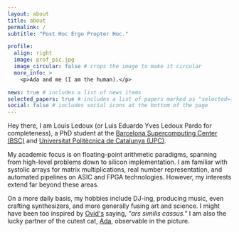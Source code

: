 ```yaml
---
layout: about
title: about
permalink: /
subtitle: "Post Hoc Ergo Propter Hoc."

profile:
  align: right
  image: prof_pic.jpg
  image_circular: false # crops the image to make it circular
  more_info: >
    <p>Ada and me (I am the human).</p>

news: true # includes a list of news items
selected_papers: true # includes a list of papers marked as "selected={true}"
social: false # includes social icons at the bottom of the page
---
```


Hey there, I am Louis Ledoux (or Luis Eduardo Yves Ledoux Pardo for completeness), a PhD student at the [Barcelona Supercomputing Center (BSC)](https://www.bsc.es) and [Universitat Politècnica de Catalunya (UPC)](https://www.upc.edu).

My academic focus is on floating-point arithmetic paradigms, spanning from high-level problems down to silicon implementation. I am familiar with systolic arrays for matrix multiplications, real number representation, and automated pipelines on ASIC and FPGA technologies. However, my interests extend far beyond these areas.

On a more daily basis, my hobbies include DJ-ing, producing music, even crafting synthesizers, and more generally fusing art and science. I might have been too inspired by [Ovid's](https://en.wikipedia.org/wiki/Ovid) saying, *"ars similis cassus."* I am also the lucky partner of the cutest cat, [Ada](https://en.wikipedia.org/wiki/Ada_Lovelace), observable in the picture.

